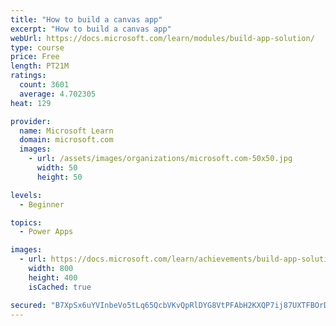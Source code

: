 ```yaml
---
title: "How to build a canvas app"
excerpt: "How to build a canvas app"
webUrl: https://docs.microsoft.com/learn/modules/build-app-solution/
type: course
price: Free
length: PT21M
ratings:
  count: 3601
  average: 4.702305
heat: 129

provider:
  name: Microsoft Learn
  domain: microsoft.com
  images:
    - url: /assets/images/organizations/microsoft.com-50x50.jpg
      width: 50
      height: 50

levels:
  - Beginner

topics:
  - Power Apps

images:
  - url: https://docs.microsoft.com/learn/achievements/build-app-solution-social.png
    width: 800
    height: 400
    isCached: true

secured: "B7XpSx6uYVInbeVo5tLq65QcbVKvQpRlDYG8VtPFAbH2KXQP7ij87UXTFBOrDeIgdcMtP1t53alsnlZiX9giJ1Ylam4Ss0f/hXYZR4Cs1/Eq6S31F8PG8cnUZZzY6xc2xfDhZBR7fV6eyc7uzEcZI5VNt6dZsS0g8nqH8z3FtYcoxc2iRqN9NBjRA+uk4K8OmVOdmx2icr1zK9b5HR/7Ki/rRQmduOkWV56ELUqs3BEyFVd5ck8aUh3Jnt1nu8Co6ro4hVgcURkmqmqnrALGP8VrdTFq43MkD+/GdhJYu8bHzBkfq22oZw2jUykmW+xAgfrut2Fi4IwBGkBIZ53OnWqiain6E4nrTZYdrL8tUQahxRePArPYGJngZAtoIXY1I+bKcxVERKXMlokdloURDA==;ERuQsdhPRxPkvPK8SJDOBw=="
---
```


